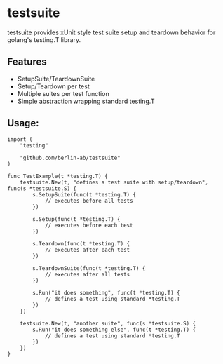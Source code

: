# testsuite

testsuite provides xUnit style test suite setup and teardown behavior
for golang's testing.T library.

## Features

- SetupSuite/TeardownSuite
- Setup/Teardown per test
- Multiple suites per test function
- Simple abstraction wrapping standard testing.T

## Usage: 

    import (
        "testing"

        "github.com/berlin-ab/testsuite"
    )

    func TestExample(t *testing.T) {
        testsuite.New(t, "defines a test suite with setup/teardown", func(s *testsuite.S) {
            s.SetupSuite(func(t *testing.T) {
                // executes before all tests
            })
    
            s.Setup(func(t *testing.T) {
                // executes before each test
            })
    
            s.Teardown(func(t *testing.T) {
                // executes after each test
            })
    
            s.TeardownSuite(func(t *testing.T) {
                // executes after all tests
            })
    
            s.Run("it does something", func(t *testing.T) {
                // defines a test using standard *testing.T
            })
        })

        testsuite.New(t, "another suite", func(s *testsuite.S) {
            s.Run("it does something else", func(t *testing.T) {
                // defines a test using standard *testing.T
            })
        })
    }
